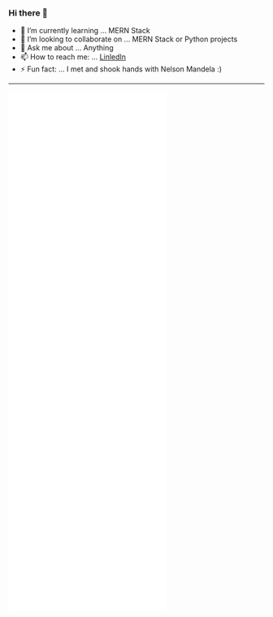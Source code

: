 ### Hi there 👋

- 🌱 I’m currently learning ... MERN Stack
- 👯 I’m looking to collaborate on ... MERN Stack or Python projects
- 💬 Ask me about ... Anything
- 📫 How to reach me: ... [LinledIn]( https://www.linkedin.com/in/nico-b-2375759a/)
- ⚡ Fun fact: ... I met and shook hands with Nelson Mandela :)

--------

<!-- If you're using "main" as default branch -->
![Metrics](https://github.com/NicBritz/NicBritz/blob/main/github-metrics.svg)



